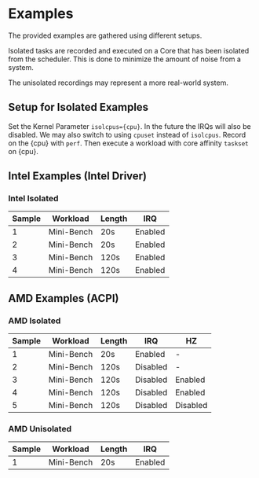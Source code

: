 # Examples

The provided examples are gathered using different setups.

Isolated tasks are recorded and executed on a Core that has been isolated from
the scheduler. This is done to minimize the amount of noise from a system.

The unisolated recordings may represent a more real-world system.

## Setup for Isolated Examples

Set the Kernel Parameter `isolcpus={cpu}`.
In the future the IRQs will also be disabled.
We may also switch to using `cpuset` instead of `isolcpus`.
Record on the {cpu} with `perf`.
Then execute a workload with core affinity `taskset` on {cpu}.

## Intel Examples (Intel Driver)

### Intel Isolated

| Sample | Workload   | Length | IRQ     |
|--------|------------|--------|---------|
| 1      | Mini-Bench | 20s    | Enabled |
| 2      | Mini-Bench | 20s    | Enabled |
| 3      | Mini-Bench | 120s   | Enabled |
| 4      | Mini-Bench | 120s   | Enabled |

## AMD Examples (ACPI)

### AMD Isolated

| Sample | Workload   | Length | IRQ      | HZ       |
|--------|------------|--------|----------|----------|
| 1      | Mini-Bench | 20s    | Enabled  | -        |
| 2      | Mini-Bench | 120s   | Disabled | -        |
| 3      | Mini-Bench | 120s   | Disabled | Enabled  |
| 4      | Mini-Bench | 120s   | Disabled | Enabled  |
| 5      | Mini-Bench | 120s   | Disabled | Disabled |


### AMD Unisolated

| Sample | Workload   | Length | IRQ     |
|--------|------------|--------|---------|
| 1      | Mini-Bench | 20s    | Enabled |

